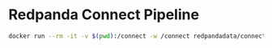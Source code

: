 # Redpanda Connect Pipeline

```bash
docker run --rm -it -v $(pwd):/connect -w /connect redpandadata/connect:4.40 streams -r shared.yaml connect1.yaml connect2.yaml
```
